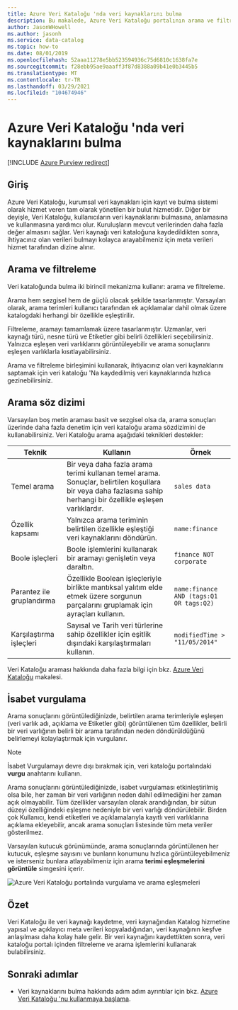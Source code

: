 ```yaml
---
title: Azure Veri Kataloğu 'nda veri kaynaklarını bulma
description: Bu makalede, Azure Veri Kataloğu portalının arama ve filtreleme ve isabet vurgulama özelliklerini kullanma dahil olmak üzere Azure Veri Kataloğu ile kayıtlı veri varlıklarını bulma işlemi anlatılmaktadır.
author: JasonWHowell
ms.author: jasonh
ms.service: data-catalog
ms.topic: how-to
ms.date: 08/01/2019
ms.openlocfilehash: 52aaa11278e5bb523594936c75d6810c1638fa7e
ms.sourcegitcommit: f28ebb95ae9aaaff3f87d8388a09b41e0b3445b5
ms.translationtype: MT
ms.contentlocale: tr-TR
ms.lasthandoff: 03/29/2021
ms.locfileid: "104674946"
---
```

# <a name="how-to-discover-data-sources-in-azure-data-catalog"></a>Azure Veri Kataloğu 'nda veri kaynaklarını bulma

[!INCLUDE [Azure Purview redirect](../../includes/data-catalog-use-purview.md)]

## <a name="introduction"></a>Giriş

Azure Veri Kataloğu, kurumsal veri kaynakları için kayıt ve bulma sistemi olarak hizmet veren tam olarak yönetilen bir bulut hizmetidir. Diğer bir deyişle, Veri Kataloğu, kullanıcıların veri kaynaklarını bulmasına, anlamasına ve kullanmasına yardımcı olur. Kuruluşların mevcut verilerinden daha fazla değer almasını sağlar. Veri kaynağı veri kataloğuna kaydedildikten sonra, ihtiyacınız olan verileri bulmayı kolayca arayabilmeniz için meta verileri hizmet tarafından dizine alınır.

## <a name="searching-and-filtering"></a>Arama ve filtreleme

Veri kataloğunda bulma iki birincil mekanizma kullanır: arama ve filtreleme.

Arama hem sezgisel hem de güçlü olacak şekilde tasarlanmıştır. Varsayılan olarak, arama terimleri kullanıcı tarafından ek açıklamalar dahil olmak üzere katalogdaki herhangi bir özellikle eşleştirilir.

Filtreleme, aramayı tamamlamak üzere tasarlanmıştır. Uzmanlar, veri kaynağı türü, nesne türü ve Etiketler gibi belirli özellikleri seçebilirsiniz. Yalnızca eşleşen veri varlıklarını görüntüleyebilir ve arama sonuçlarını eşleşen varlıklarla kısıtlayabilirsiniz.

Arama ve filtreleme birleşimini kullanarak, ihtiyacınız olan veri kaynaklarını saptamak için veri kataloğu 'Na kaydedilmiş veri kaynaklarında hızlıca gezinebilirsiniz.

## <a name="search-syntax"></a>Arama söz dizimi

Varsayılan boş metin araması basit ve sezgisel olsa da, arama sonuçları üzerinde daha fazla denetim için veri kataloğu arama sözdizimini de kullanabilirsiniz. Veri Kataloğu arama aşağıdaki teknikleri destekler:

| Teknik | Kullanın | Örnek |
| --- | --- | --- |
| Temel arama |Bir veya daha fazla arama terimi kullanan temel arama. Sonuçlar, belirtilen koşullara bir veya daha fazlasına sahip herhangi bir özellikle eşleşen varlıklardır. |`sales data` |
| Özellik kapsamı |Yalnızca arama teriminin belirtilen özellikle eşleştiği veri kaynaklarını döndürün. |`name:finance` |
| Boole işleçleri |Boole işlemlerini kullanarak bir aramayı genişletin veya daraltın. |`finance NOT corporate` |
| Parantez ile gruplandırma |Özellikle Boolean işleçleriyle birlikte mantıksal yalıtım elde etmek üzere sorgunun parçalarını gruplamak için ayraçları kullanın. |`name:finance AND (tags:Q1 OR tags:Q2)` |
| Karşılaştırma işleçleri |Sayısal ve Tarih veri türlerine sahip özellikler için eşitlik dışındaki karşılaştırmaları kullanın. |`modifiedTime > "11/05/2014"` |

Veri Kataloğu araması hakkında daha fazla bilgi için bkz. [Azure Veri Kataloğu](/rest/api/datacatalog/#search-syntax-reference) makalesi.

## <a name="hit-highlighting"></a>İsabet vurgulama

Arama sonuçlarını görüntülediğinizde, belirtilen arama terimleriyle eşleşen (veri varlık adı, açıklama ve Etiketler gibi) görüntülenen tüm özellikler, belirli bir veri varlığının belirli bir arama tarafından neden döndürüldüğünü belirlemeyi kolaylaştırmak için vurgulanır.

> [!NOTE]
> İsabet Vurgulamayı devre dışı bırakmak için, veri kataloğu portalındaki **vurgu** anahtarını kullanın.

Arama sonuçlarını görüntülediğinizde, isabet vurgulaması etkinleştirilmiş olsa bile, her zaman bir veri varlığının neden dahil edilmediğini her zaman açık olmayabilir. Tüm özellikler varsayılan olarak arandığından, bir sütun düzeyi özelliğindeki eşleşme nedeniyle bir veri varlığı döndürülebilir. Birden çok Kullanıcı, kendi etiketleri ve açıklamalarıyla kayıtlı veri varlıklarına açıklama ekleyebilir, ancak arama sonuçları listesinde tüm meta veriler gösterilmez.

Varsayılan kutucuk görünümünde, arama sonuçlarında görüntülenen her kutucuk, eşleşme sayısını ve bunların konumunu hızlıca görüntüleyebilmeniz ve isterseniz bunlara atlayabilmeniz için arama **terimi eşleşmelerini görüntüle** simgesini içerir.

 ![Azure Veri Kataloğu portalında vurgulama ve arama eşleşmeleri](./media/data-catalog-how-to-discover/search-matches.png)

## <a name="summary"></a>Özet

Veri Kataloğu ile veri kaynağı kaydetme, veri kaynağından Katalog hizmetine yapısal ve açıklayıcı meta verileri kopyaladığından, veri kaynağının keşfve anlaşılması daha kolay hale gelir. Bir veri kaynağını kaydettikten sonra, veri kataloğu portalı içinden filtreleme ve arama işlemlerini kullanarak bulabilirsiniz.

## <a name="next-steps"></a>Sonraki adımlar

* Veri kaynaklarını bulma hakkında adım adım ayrıntılar için bkz. [Azure Veri Kataloğu 'nu kullanmaya başlama](data-catalog-get-started.md).
